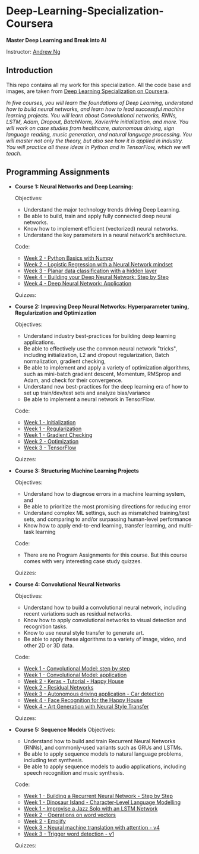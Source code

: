 # Deep-Learning-Specialization-Coursera

**Master Deep Learning and Break into AI**

Instructor: [Andrew Ng](http://www.andrewng.org/)

## Introduction

This repo contains all my work for this specialization. All the code base and images, are taken from [Deep Learning Specialization on Coursera](https://www.coursera.org/specializations/deep-learning).

*In five courses, you will learn the foundations of Deep Learning, understand how to build neural networks, and learn how to lead successful machine learning projects. You will learn about Convolutional networks, RNNs, LSTM, Adam, Dropout, BatchNorm, Xavier/He initialization, and more. You will work on case studies from healthcare, autonomous driving, sign language reading, music generation, and natural language processing. You will master not only the theory, but also see how it is applied in industry. You will practice all these ideas in Python and in TensorFlow, which we will teach.*

## Programming Assignments

- **Course 1: Neural Networks and Deep Learning:**

  Objectives:
  + Understand the major technology trends driving Deep Learning.
  + Be able to build, train and apply fully connected deep neural networks.
  + Know how to implement efficient (vectorized) neural networks.
  + Understand the key parameters in a neural network's architecture.

  Code:
  + [Week 2 - Python Basics with Numpy](https://github.com/daniel3489/Deep-Learning-Specialization-Coursera/blob/master/Course%201%20-%20Neural%20Networks%20and%20Deep%20Learning/Week%202/Python%20Basics%20with%20Numpy/Python_Basics_With_Numpy_v3a.ipynb)
  + [Week 2 - Logistic Regression with a Neural Network mindset](https://github.com/daniel3489/Deep-Learning-Specialization-Coursera/blob/master/Course%201%20-%20Neural%20Networks%20and%20Deep%20Learning/Week%202/Logistic%20Regression%20as%20a%20Neural%20Network/Logistic_Regression_with_a_Neural_Network_mindset_v6a.ipynb)
  + [Week 3 - Planar data classification with a hidden layer](https://github.com/daniel3489/Deep-Learning-Specialization-Coursera/blob/master/Course%201%20-%20Neural%20Networks%20and%20Deep%20Learning/Week%203/Planar%20data%20classification%20with%20one%20hidden%20layer/Planar_data_classification_with_onehidden_layer_v6c.ipynb)
  + [Week 4 - Building your Deep Neural Network: Step by Step](https://github.com/daniel3489/Deep-Learning-Specialization-Coursera/blob/master/Course%201%20-%20Neural%20Networks%20and%20Deep%20Learning/Week%204/Building%20your%20Deep%20Neural%20Network%20-%20Step%20by%20Step/Building_your_Deep_Neural_Network_Step_by_Step_v8a.ipynb)
  + [Week 4 - Deep Neural Network: Application](https://github.com/daniel3489/Deep-Learning-Specialization-Coursera/blob/master/Course%201%20-%20Neural%20Networks%20and%20Deep%20Learning/Week%204/Deep%20Neural%20Network%20Application_%20Image%20Classification/Deep%20Neural%20Network%20-%20Application%20v8.ipynb)

  Quizzes:
  
- **Course 2: Improving Deep Neural Networks: Hyperparameter tuning, Regularization and Optimization**

  Objectives:  
  + Understand industry best-practices for building deep learning applications.
  + Be able to effectively use the common neural network "tricks", including initialization, L2 and dropout regularization, Batch normalization, gradient checking,
  + Be able to implement and apply a variety of optimization algorithms, such as mini-batch gradient descent, Momentum, RMSprop and Adam, and check for their convergence.
  + Understand new best-practices for the deep learning era of how to set up train/dev/test sets and analyze bias/variance
  + Be able to implement a neural network in TensorFlow.

  Code:
  + [Week 1 - Initialization](https://github.com/daniel3489/Deep-Learning-Specialization-Coursera/blob/master/Course%202%20-%20Improving%20Deep%20Neural%20Networks%20Hyperparameter%20tuning%2C%20Regularization%20and%20Optimization/week1/Initialization/Initialization.ipynb)
  + [Week 1 - Regularization](https://github.com/daniel3489/Deep-Learning-Specialization-Coursera/blob/master/Course%202%20-%20Improving%20Deep%20Neural%20Networks%20Hyperparameter%20tuning%2C%20Regularization%20and%20Optimization/week1/Regularization/Regularization_v2a.ipynb)
  + [Week 1 - Gradient Checking](https://github.com/daniel3489/Deep-Learning-Specialization-Coursera/blob/master/Course%202%20-%20Improving%20Deep%20Neural%20Networks%20Hyperparameter%20tuning%2C%20Regularization%20and%20Optimization/week1/Gradient%20Checking/Gradient%20Checking%20v1.ipynb)
  + [Week 2 - Optimization](https://github.com/daniel3489/Deep-Learning-Specialization-Coursera/blob/master/Course%202%20-%20Improving%20Deep%20Neural%20Networks%20Hyperparameter%20tuning%2C%20Regularization%20and%20Optimization/week2/Optimization_methods_v1b.ipynb)
  + [Week 3 - TensorFlow](https://github.com/daniel3489/Deep-Learning-Specialization-Coursera/blob/master/Course%202%20-%20Improving%20Deep%20Neural%20Networks%20Hyperparameter%20tuning%2C%20Regularization%20and%20Optimization/week3/TensorFlow_Tutorial_v3b.ipynb)

  Quizzes:
  
- **Course 3: Structuring Machine Learning Projects**

  Objectives:  
  + Understand how to diagnose errors in a machine learning system, and
  + Be able to prioritize the most promising directions for reducing error
  + Understand complex ML settings, such as mismatched training/test sets, and comparing to and/or surpassing human-level performance
  + Know how to apply end-to-end learning, transfer learning, and multi-task learning

  Code:
  + There are no Program Assignments for this course. But this course comes with very interesting case study quizzes.

  Quizzes:
  
- **Course 4: Convolutional Neural Networks**

  Objectives:  
  + Understand how to build a convolutional neural network, including recent variations such as residual networks.
  + Know how to apply convolutional networks to visual detection and recognition tasks.
  + Know to use neural style transfer to generate art.
  + Be able to apply these algorithms to a variety of image, video, and other 2D or 3D data.

  Code:
  + [Week 1 - Convolutional Model: step by step](https://github.com/daniel3489/Deep-Learning-Specialization-Coursera/blob/master/Course%204%20-%20Convolutional%20Neural%20Networks/week1/Convolution_model_Step_by_Step_v2a.ipynb)
  + [Week 1 - Convolutional Model: application](https://github.com/daniel3489/Deep-Learning-Specialization-Coursera/blob/master/Course%204%20-%20Convolutional%20Neural%20Networks/week1/Convolution_model_Application_v1a.ipynb)
  + [Week 2 - Keras - Tutorial - Happy House](https://github.com/daniel3489/Deep-Learning-Specialization-Coursera/blob/master/Course%204%20-%20Convolutional%20Neural%20Networks/week2/KerasTutorial/Keras_Tutorial_v2a.ipynb)
  + [Week 2 - Residual Networks](https://github.com/daniel3489/Deep-Learning-Specialization-Coursera/blob/master/Course%204%20-%20Convolutional%20Neural%20Networks/week2/ResNets/Residual_Networks_v2a.ipynb)
  + [Week 3 - Autonomous driving application - Car detection](https://github.com/daniel3489/Deep-Learning-Specialization-Coursera/blob/master/Course%204%20-%20Convolutional%20Neural%20Networks/week3/Car%20detection%20for%20Autonomous%20Driving/Autonomous_driving_application_Car_detection_v3a.ipynb)
  + [Week 4 - Face Recognition for the Happy House](https://github.com/daniel3489/Deep-Learning-Specialization-Coursera/blob/master/Course%204%20-%20Convolutional%20Neural%20Networks/week4/Face%20Recognition/Face_Recognition_v3a.ipynb)
  + [Week 4 - Art Generation with Neural Style Transfer](https://github.com/daniel3489/Deep-Learning-Specialization-Coursera/blob/master/Course%204%20-%20Convolutional%20Neural%20Networks/week4/Neural%20Style%20Transfer/Art_Generation_with_Neural_Style_Transfer_v3a.ipynb)

  Quizzes:
  
- **Course 5: Sequence Models**
  Objectives:
  + Understand how to build and train Recurrent Neural Networks (RNNs), and commonly-used variants such as GRUs and LSTMs.
  + Be able to apply sequence models to natural language problems, including text synthesis.
  + Be able to apply sequence models to audio applications, including speech recognition and music synthesis.

  Code:
  + [Week 1 - Building a Recurrent Neural Network - Step by Step](https://github.com/daniel3489/Deep-Learning-Specialization-Coursera/blob/master/Course%205%20-%20Sequence%20Models/Week%201/Building%20a%20Recurrent%20Neural%20Network%20-%20Step%20by%20Step/Building_a_Recurrent_Neural_Network_Step_by_Step_v3a.ipynb)
  + [Week 1 - Dinosaur Island - Character-Level Language Modelling](https://github.com/daniel3489/Deep-Learning-Specialization-Coursera/blob/master/Course%205%20-%20Sequence%20Models/Week%201/Dinosaur%20Island%20--%20Character-level%20language%20model/Dinosaurus_Island_Character_level_language_model_final_v3a.ipynb)
  + [Week 1 - Improvise a Jazz Solo with an LSTM Network](https://github.com/daniel3489/Deep-Learning-Specialization-Coursera/blob/master/Course%205%20-%20Sequence%20Models/Week%201/Jazz%20improvisation%20with%20LSTM/Improvise_a_Jazz_Solo_with_an_LSTM_Network_v3a.ipynb)
  + [Week 2 - Operations on word vectors](https://github.com/daniel3489/Deep-Learning-Specialization-Coursera/blob/master/Course%205%20-%20Sequence%20Models/Week%202/Word%20Vector%20Representation/Operations_on_word_vectors_v2a.ipynb)
  + [Week 2 - Emojify](https://github.com/daniel3489/Deep-Learning-Specialization-Coursera/blob/master/Course%205%20-%20Sequence%20Models/Week%202/Emojify/Emojify_v2a.ipynb)
  + [Week 3 - Neural machine translation with attention - v4](https://github.com/daniel3489/Deep-Learning-Specialization-Coursera/blob/master/Course%205%20-%20Sequence%20Models/Week%203/Machine%20Translation/Neural_machine_translation_with_attention_v4a.ipynb)
  + [Week 3 - Trigger word detection - v1](https://github.com/daniel3489/Deep-Learning-Specialization-Coursera/blob/master/Course%205%20-%20Sequence%20Models/Week%203/Trigger%20word%20detection/Trigger_word_detection_v1a.ipynb)

  Quizzes:
  
